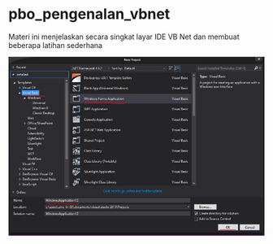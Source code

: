 # pbo_pengenalan_vbnet
Materi ini menjelaskan secara singkat layar IDE VB Net dan membuat beberapa latihan sederhana

![First Screen](https://github.com/freddywicaksono/pbo_pengenalan_vbnet/blob/main/images/1.JPG)
